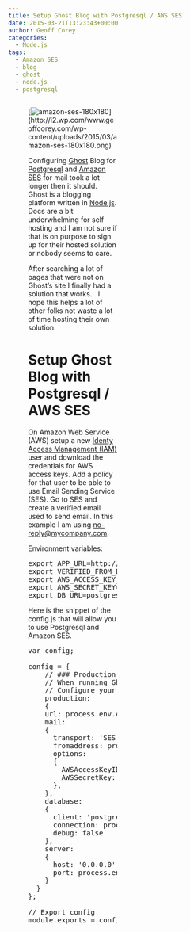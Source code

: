 ```yaml
---
title: Setup Ghost Blog with Postgresql / AWS SES
date: 2015-03-21T13:23:43+00:00
author: Geoff Corey
categories:
  - Node.js
tags:
  - Amazon SES
  - blog
  - ghost
  - node.js
  - postgresql
---
```

<figure id="attachment_150" style="width: 180px" class="wp-caption alignright">[<img class="wp-image-150 size-full" src="http://i0.wp.com/www.geoffcorey.com/wp-content/uploads/2015/03/amazon-ses-180x180-e1448419526850.png?fit=100%2C100" alt="amazon-ses-180x180" data-recalc-dims="1" />](http://i2.wp.com/www.geoffcorey.com/wp-content/uploads/2015/03/amazon-ses-180x180.png)

Configuring <a title="Ghost blogging platform" href="http://ghost.org" target="_blank">Ghost</a> Blog for <a title="Postgresql Open Source Database" href="http://postgresql.org" target="_blank">Postgresql</a> and <a title="Amazon Web Services - SES" href="https://console.aws.amazon.com/ses/home" target="_blank">Amazon SES</a> for mail took a lot longer then it should.   Ghost is a blogging platform written in <a title="Node.js" href="http://nodejs.org" target="_blank">Node.js</a>. Docs are a bit underwhelming for self hosting and I am not sure if that is on purpose to sign up for their hosted solution or nobody seems to care.

After searching a lot of pages that were not on Ghost&#8217;s site I finally had a solution that works.   I hope this helps a lot of other folks not waste a lot of time hosting their own solution.

# Setup Ghost Blog with Postgresql / AWS SES

On Amazon Web Service (AWS) setup a new <a title="Amazon Web Services - IAM" href="https://console.aws.amazon.com/iam/home" target="_blank">Identy Access Management (IAM) </a>user and download the credentials for AWS access keys. Add a policy for that user to be able to use Email Sending Service (SES). Go to SES and create a verified email used to send email. In this example I am using no-reply@mycompany.com.

Environment variables:

<pre>export APP_URL=http://blog.mycompany.com
export VERIFIED_FROM_EMAIL=no-reply@mycompany.com
export AWS_ACCESS_KEY_ID=
export AWS_SECRET_KEY=
export DB_URL=postgres://&lt;username&gt;:&lt;password&gt;@&lt;host&gt;:&lt;port&gt;/&lt;dbname&gt;
</pre>

Here is the snippet of the config.js that will allow you to use Postgresql and Amazon SES.

<pre>var config;

config = {
    // ### Production
    // When running Ghost in the wild, use the production environment
    // Configure your URL and mail settings here
    production:
    {
    url: process.env.APP_URL,
    mail:
    {
      transport: 'SES',
      fromaddress: process.env.VERIFED_FROM_EMAIL,
      options:
      {
        AWSAccessKeyID: process.env.AWS_ACCESS_KEY_ID,
        AWSSecretKey: process.env.AWS_SECRET_KEY
      },
    },
    database:
    {
      client: 'postgres',
      connection: process.env.DB_URL,
      debug: false
    },
    server:
    {
      host: '0.0.0.0',
      port: process.env.PORT
    }
  }
};

// Export config
module.exports = config;
</pre>

<div class="changetip_tipme_button" data-bid="pzorhLpQgQWHugNp82hjHF" data-uid="kZJeSKkyNFLTcR9hhZcRyH">
</div>
